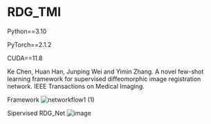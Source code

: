 # RDG_TMI
Python==3.10

PyTorch==2.1.2

CUDA==11.8

Ke Chen, Huan Han, Junping Wei and Yimin Zhang. A novel few-shot learning framework for supervised diffeomorphic image registration network. IEEE Transactions on Medical Imaging.


Framework
![networkflow1 (1)](https://github.com/user-attachments/assets/e6998821-c586-4e62-b0cb-54e0cfc4abba?width=300)

Sipervised RDG_Net
![image](https://github.com/user-attachments/assets/86693155-a8d8-4d86-bcba-4034eb88da81?width=300)
